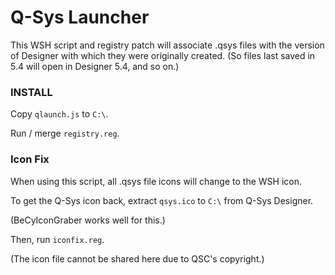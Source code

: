 # Q-Sys Launcher
This WSH script and registry patch will associate .qsys files with the version of Designer with which they were originally created.
(So files last saved in 5.4 will open in Designer 5.4, and so on.)

### INSTALL

Copy `qlaunch.js` to `C:\`.

Run / merge `registry.reg`.


### Icon Fix
When using this script, all .qsys file icons will change to the WSH icon.

To get the Q-Sys icon back, extract `qsys.ico` to `C:\` from Q-Sys Designer.

(BeCyIconGraber works well for this.)

Then, run `iconfix.reg`.

(The icon file cannot be shared here due to QSC's copyright.)
